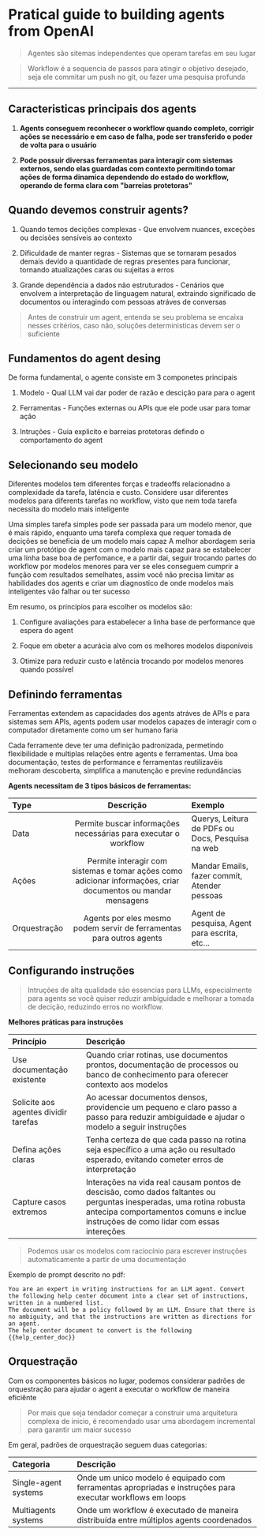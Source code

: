 # Pratical guide to building agents from OpenAI

> Agentes são sitemas independentes que operam tarefas em seu lugar 
 
> Workflow é a sequencia de passos para atingir o objetivo desejado, seja ele commitar um push no git, ou fazer uma pesquisa profunda

---

## Caracteristicas principais dos agents

1. **Agents conseguem reconhecer o workflow quando completo, corrigir ações se necessário e em caso de falha, pode ser transferido o poder de volta para o usuário**

2. **Pode possuir diversas ferramentas para interagir com sistemas externos, sendo elas guardadas com contexto permitindo tomar ações de forma dinamica dependendo do estado do workflow, operando de forma clara com "barreias protetoras"**


## Quando devemos construir agents?

1. Quando temos decições complexas - Que envolvem nuances, exceções ou decisões sensíveis ao contexto

2. Dificuldade de manter regras - Sistemas que se tornaram pesados demais devido a quantidade de regras presentes para funcionar, tornando atualizações caras ou sujeitas a erros 

3. Grande dependência a dados não estruturados - Cenários que envolvem a interpretação de linguagem natural, extraindo significado de documentos ou interagindo com pessoas atráves de conversas 

> Antes de construir um agent, entenda se seu problema se encaixa nesses critérios, caso não, soluções deterministicas devem ser o suficiente 


## Fundamentos do agent desing 

De forma fundamental, o agente consiste em 3 componetes principais 

1. Modelo - Qual LLM vai dar poder de razão e descição para para o agent 

2. Ferramentas - Funções externas ou APIs que ele pode usar para tomar ação 

3. Intruções - Guia explicito e barreias protetoras defindo o comportamento do agent

## Selecionando seu modelo

Diferentes modelos tem diferentes forças e tradeoffs relacionadno a complexidade da tarefa, latência e custo. Considere usar diferentes modelos para diferents tarefas no workflow, visto que nem toda tarefa necessita do modelo mais inteligente

Uma simples tarefa simples pode ser passada para um modelo menor, que é  mais rápido, enquanto uma tarefa complexa que requer tomada de decições se beneficia de um modelo mais capaz
A melhor abordagem seria criar um protótipo de agent com o modelo mais capaz para se estabelecer uma linha base boa de perfomance, e a partir dai, seguir trocando partes do workflow por modelos menores para ver se eles conseguem cumprir a função com resultados semelhates, assim você não precisa limitar as habilidades dos agents e criar um diagnostico de onde modelos mais inteligentes vão falhar ou ter sucesso 

Em resumo, os principios para escolher os modelos são:

1. Configure avaliações para estabelecer a linha base de performance que espera do agent

2. Foque em obeter a acurácia alvo com os melhores modelos disponíveis 

3. Otimize para reduzir custo e latência trocando por modelos menores quando possível 

## Definindo ferramentas 

Ferramentas extendem as capacidades dos agents atráves de APIs e para sistemas sem APIs, agents podem usar modelos capazes de interagir com o computador diretamente como um ser humano faria 

Cada ferramente deve ter uma definição padronizada, permetindo flexibilidade e multiplas relações entre agents e ferramentas. Uma boa documentação, testes de performance e ferramentas reutilizavéis melhoram descoberta, simplifica a manutenção e previne redundâncias 

**Agents necessitam de 3 tipos básicos de ferramentas:**

| Type | Descrição | Exemplo |
|:---- | :-------: | :------ |
| Data | Permite buscar informações necessárias para executar o workflow | Querys, Leitura de PDFs ou Docs, Pesquisa na web |	
| Ações | Permite interagir com sistemas e tomar ações como adicionar informações, criar documentos ou mandar mensagens | Mandar Emails, fazer commit, Atender pessoas |
| Orquestração | Agents por eles mesmo podem servir de ferramentas para outros agents | Agent de pesquisa, Agent para escrita, etc... |

## Configurando instruções 

> Intruções de alta qualidade são essencias para LLMs, especialmente para agents se você quiser reduzir ambiguidade e melhorar a tomada de decição, reduzindo erros no workflow.

**Melhores práticas para instruções**

| Princípio                         | Descrição                                                                                      |
| :-------------------------------- | :--------------------------------------------------------------------------------------------- |
| Use documentação existente        | Quando criar rotinas, use documentos prontos, documentação de processos ou banco de conhecimento para oferecer contexto aos modelos |
| Solicite aos agentes dividir tarefas | Ao acessar documentos densos, providencie um pequeno e claro passo a passo para reduzir ambiguidade e ajudar o modelo a seguir instruções |
| Defina ações claras               | Tenha certeza de que cada passo na rotina seja específico a uma ação ou resultado esperado, evitando cometer erros de interpretação |
| Capture casos extremos | Interações na vida real causam pontos de descisão, como dados faltantes ou perguntas inesperadas, uma rotina robusta antecipa comportamentos comuns e inclue instruções de como lidar com essas intereções |


> Podemos usar os modelos com raciocínio para escrever instruções automaticamente a partir de uma documentação 

Exemplo de prompt descrito no pdf:

``` 
You are an expert in writing instructions for an LLM agent. Convert the following help center document into a clear set of instructions, written in a numbered list.
The document will be a policy followed by an LLM. Ensure that there is no ambiguity, and that the instructions are written as directions for an agent.
The help center document to convert is the following {{help_center_doc}}  

``` 

## Orquestração 

Com os componentes básicos no lugar, podemos considerar padrões de orquestração para ajudar o agent a executar o workflow de maneira eficiênte 

> Por mais que seja tendador começar a construir uma arquitetura complexa de inicio, é recomendado usar uma abordagem incremental para garantir um maior sucesso 

Em geral, padrões de orquestração seguem duas categorias:

Categoria | Descrição 
:-------- | :---------
Single-agent systems | Onde um unico modelo é equipado com ferramentas apropriadas e instruções para executar workflows em loops 
Multiagents systems | Onde um workflow é executado de maneira distribuída entre múltiplos agents coordenados 



